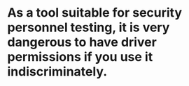# As a tool suitable for security personnel testing, it is very dangerous to have driver permissions if you use it indiscriminately.
